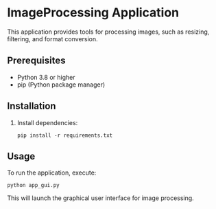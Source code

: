 # ImageProcessing Application

This application provides tools for processing images, such as resizing, filtering, and format conversion.

## Prerequisites

- Python 3.8 or higher
- pip (Python package manager)

## Installation

1. Install dependencies:
    ```
    pip install -r requirements.txt
    ```

## Usage

To run the application, execute:

```
python app_gui.py
```

This will launch the graphical user interface for image processing.
